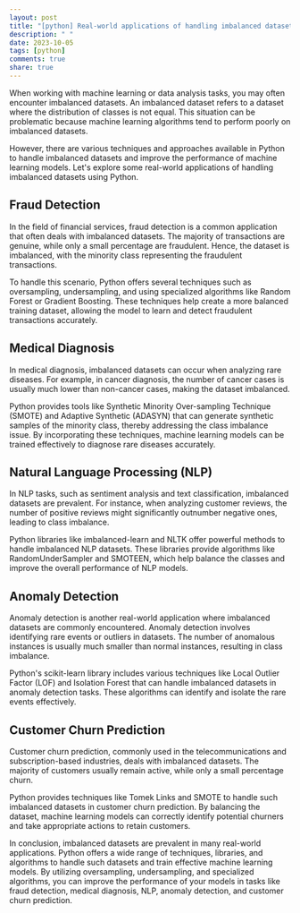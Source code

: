 ```yaml
---
layout: post
title: "[python] Real-world applications of handling imbalanced datasets in Python"
description: " "
date: 2023-10-05
tags: [python]
comments: true
share: true
---
```


When working with machine learning or data analysis tasks, you may often encounter imbalanced datasets. An imbalanced dataset refers to a dataset where the distribution of classes is not equal. This situation can be problematic because machine learning algorithms tend to perform poorly on imbalanced datasets.

However, there are various techniques and approaches available in Python to handle imbalanced datasets and improve the performance of machine learning models. Let's explore some real-world applications of handling imbalanced datasets using Python.

## Fraud Detection

In the field of financial services, fraud detection is a common application that often deals with imbalanced datasets. The majority of transactions are genuine, while only a small percentage are fraudulent. Hence, the dataset is imbalanced, with the minority class representing the fraudulent transactions.

To handle this scenario, Python offers several techniques such as oversampling, undersampling, and using specialized algorithms like Random Forest or Gradient Boosting. These techniques help create a more balanced training dataset, allowing the model to learn and detect fraudulent transactions accurately.

## Medical Diagnosis

In medical diagnosis, imbalanced datasets can occur when analyzing rare diseases. For example, in cancer diagnosis, the number of cancer cases is usually much lower than non-cancer cases, making the dataset imbalanced.

Python provides tools like Synthetic Minority Over-sampling Technique (SMOTE) and Adaptive Synthetic (ADASYN) that can generate synthetic samples of the minority class, thereby addressing the class imbalance issue. By incorporating these techniques, machine learning models can be trained effectively to diagnose rare diseases accurately.

## Natural Language Processing (NLP)

In NLP tasks, such as sentiment analysis and text classification, imbalanced datasets are prevalent. For instance, when analyzing customer reviews, the number of positive reviews might significantly outnumber negative ones, leading to class imbalance.

Python libraries like imbalanced-learn and NLTK offer powerful methods to handle imbalanced NLP datasets. These libraries provide algorithms like RandomUnderSampler and SMOTEEN, which help balance the classes and improve the overall performance of NLP models.

## Anomaly Detection

Anomaly detection is another real-world application where imbalanced datasets are commonly encountered. Anomaly detection involves identifying rare events or outliers in datasets. The number of anomalous instances is usually much smaller than normal instances, resulting in class imbalance.

Python's scikit-learn library includes various techniques like Local Outlier Factor (LOF) and Isolation Forest that can handle imbalanced datasets in anomaly detection tasks. These algorithms can identify and isolate the rare events effectively.

## Customer Churn Prediction

Customer churn prediction, commonly used in the telecommunications and subscription-based industries, deals with imbalanced datasets. The majority of customers usually remain active, while only a small percentage churn.

Python provides techniques like Tomek Links and SMOTE to handle such imbalanced datasets in customer churn prediction. By balancing the dataset, machine learning models can correctly identify potential churners and take appropriate actions to retain customers.

In conclusion, imbalanced datasets are prevalent in many real-world applications. Python offers a wide range of techniques, libraries, and algorithms to handle such datasets and train effective machine learning models. By utilizing oversampling, undersampling, and specialized algorithms, you can improve the performance of your models in tasks like fraud detection, medical diagnosis, NLP, anomaly detection, and customer churn prediction.